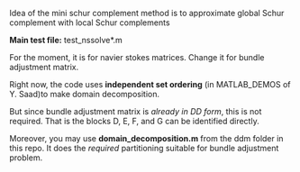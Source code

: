 Idea of the mini schur complement method is to approximate global Schur complement with local Schur complements

**Main test file:** test_nssolve*.m

For the moment, it is for navier stokes matrices. Change it for bundle adjustment matrix. 

Right now, the code uses **independent set ordering**  (in MATLAB_DEMOS of Y. Saad)to make domain decomposition. 

But since bundle adjustment matrix is *already in DD form*, this is not required. That is the blocks D, E, F, and G can be 
identified directly.

Moreover, you may use **domain_decomposition.m** from the ddm folder in this repo. It does the *required* partitioning suitable for bundle adjustment problem.
